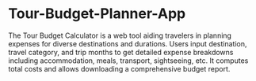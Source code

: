 # Tour-Budget-Planner-App
The Tour Budget Calculator is a web tool aiding travelers in planning expenses for diverse destinations and durations. Users input destination, travel category, and trip months to get detailed expense breakdowns including accommodation, meals, transport, sightseeing, etc. It computes total costs and allows downloading a comprehensive budget report.
